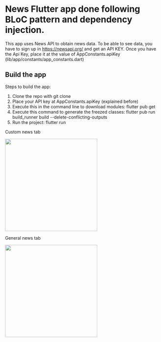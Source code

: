 # News Flutter app done following BLoC pattern and dependency injection.

This app uses News API to obtain news data. To be able to see data, you have to sign up in https://newsapi.org/ and get an API KEY. Once you have the Api Key, place it at the value of AppConstants.apiKey (lib/app/constants/app_constants.dart)

## Build the app

Steps to build the app:

1. Clone the repo with git clone <repo url>
2. Place your API key at AppConstants.apiKey (explained before)
3. Execute this in the command line to download modules: flutter pub get
4. Execute this command to generate the freezed classes: flutter pub run build_runner build --delete-conflicting-outputs
5. Run the project: flutter run

Custom news tab

<img src="https://github.com/user-attachments/assets/f05f72bd-0321-4bf5-b25b-174553a54b76" width="300" />

General news tab

<img src="https://github.com/user-attachments/assets/94f8c9c6-d2ed-4a82-b2f6-af64d8672ed0" width="300" />
